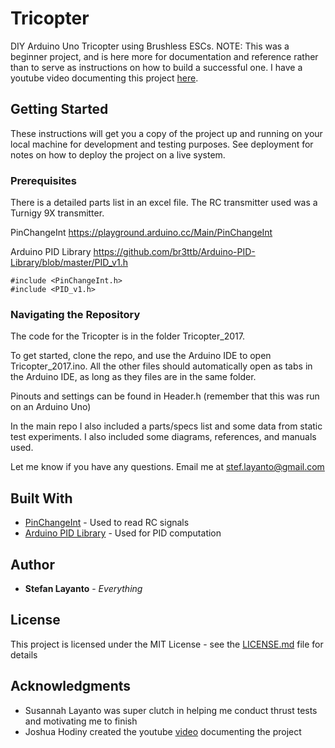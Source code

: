 # Tricopter

DIY Arduino Uno Tricopter using Brushless ESCs. NOTE: This was a beginner project, and is here more for documentation and reference rather than to serve as instructions on how to build a successful one.
I have a youtube video documenting this project [here](https://www.youtube.com/watch?v=mtm9PQwioOE).

## Getting Started

These instructions will get you a copy of the project up and running on your local machine for development and testing purposes. See deployment for notes on how to deploy the project on a live system.

### Prerequisites

There is a detailed parts list in an excel file. The RC transmitter used was a Turnigy 9X transmitter.

PinChangeInt
https://playground.arduino.cc/Main/PinChangeInt

Arduino PID Library
https://github.com/br3ttb/Arduino-PID-Library/blob/master/PID_v1.h

```
#include <PinChangeInt.h>
#include <PID_v1.h>
```

### Navigating the Repository

The code for the Tricopter is in the folder Tricopter_2017.

To get started, clone the repo, and use the Arduino IDE to open Tricopter_2017.ino. All the other files should automatically open as tabs in the Arduino IDE, as long as they files are in the same folder.

Pinouts and settings can be found in Header.h (remember that this was run on an Arduino Uno)

In the main repo I also included a parts/specs list and some data from static test experiments. I also included some diagrams, references, and manuals used.

Let me know if you have any questions. Email me at stef.layanto@gmail.com

## Built With

* [PinChangeInt](https://playground.arduino.cc/Main/PinChangeInt) - Used to read RC signals
* [Arduino PID Library](https://github.com/br3ttb/Arduino-PID-Library/blob/master/PID_v1.h) - Used for PID computation

## Author

* **Stefan Layanto** - *Everything*

## License

This project is licensed under the MIT License - see the [LICENSE.md](LICENSE) file for details

## Acknowledgments

* Susannah Layanto was super clutch in helping me conduct thrust tests and motivating me to finish
* Joshua Hodiny created the youtube [video](https://www.youtube.com/watch?v=mtm9PQwioOE) documenting the project
